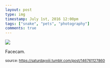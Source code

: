 ```yaml
---
layout: post
type: img
timestamp: July 1st, 2016 12:00pm
tags: ["snake", "pets", "photography"]
comments: true
---
```

<img src="https://saturdayxiii.github.io/media/146761127860.jpg"/>

Facecam.
 
  
<small>source: https://saturdayxiii.tumblr.com/post/146761127860</small>